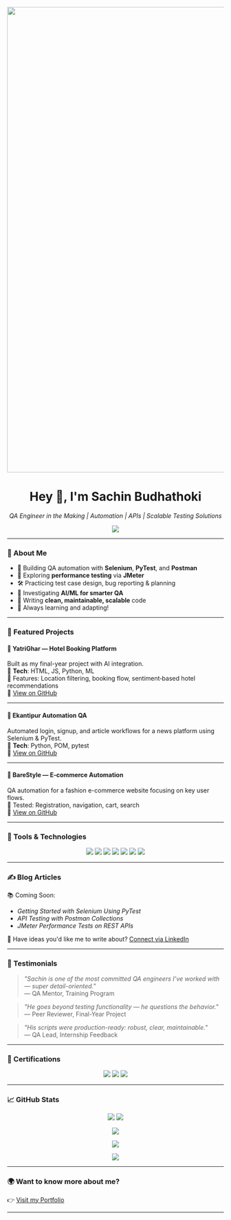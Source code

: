 <p align="center">
  <img width="1920" height="1080" alt="image" src="https://github.com/user-attachments/assets/eee8609d-d8ce-49d8-94e7-fbf18f7ecfb7" />
</p>

<h1 align="center">Hey 👋, I'm Sachin Budhathoki</h1>
<p align="center"><i>QA Engineer in the Making | Automation | APIs | Scalable Testing Solutions</i></p>

<p align="center">
  <img src="https://readme-typing-svg.herokuapp.com?font=Fira+Code&pause=1000&center=true&vCenter=true&width=500&lines=QA+Engineer+in+Training;Automation+Testing+Enthusiast;Learning+Selenium+%7C+JMeter+%7C+Postman;Always+Breaking+to+Improve+%F0%9F%94%A5" />
</p>

---

### 🚀 About Me

- 🔭 Building QA automation with **Selenium**, **PyTest**, and **Postman**  
- 🌱 Exploring **performance testing** via **JMeter**  
- 🛠️ Practicing test case design, bug reporting & planning  
- 🤖 Investigating **AI/ML for smarter QA**  
- 🧼 Writing **clean, maintainable, scalable** code  
- 🧠 Always learning and adapting!

---

### 💼 Featured Projects

#### 🏨 YatriGhar — Hotel Booking Platform  
Built as my final-year project with AI integration.  
🔹 **Tech**: HTML, JS, Python, ML  
🔹 Features: Location filtering, booking flow, sentiment‑based hotel recommendations  
🔗 [View on GitHub](https://github.com/sujanmagr/YatriGhar)

---

#### 📰 Ekantipur Automation QA  
Automated login, signup, and article workflows for a news platform using Selenium & PyTest.  
🔹 **Tech**: Python, POM, pytest  
🔗 [View on GitHub](https://github.com/sujanmagr/ekantipur-automation)

---

#### 🛒 BareStyle — E‑commerce Automation  
QA automation for a fashion e-commerce website focusing on key user flows.  
🔹 Tested: Registration, navigation, cart, search  
🔗 [View on GitHub](https://github.com/sujanmagr/barestyle-ecommerce-automation)

---

### 🧪 Tools & Technologies

<p align="center">
  <img src="https://img.shields.io/badge/Selenium-43B02A?style=for-the-badge&logo=selenium&logoColor=white"/>
  <img src="https://img.shields.io/badge/PyTest-007ACC?style=for-the-badge&logo=python&logoColor=white"/>
  <img src="https://img.shields.io/badge/Postman-FF6C37?style=for-the-badge&logo=postman&logoColor=white"/>
  <img src="https://img.shields.io/badge/JMeter-D42029?style=for-the-badge&logo=apachejmeter&logoColor=white"/>
  <img src="https://img.shields.io/badge/Git-%23F05033?style=for-the-badge&logo=git&logoColor=white"/>
  <img src="https://img.shields.io/badge/Jira-%230A0FFF?style=for-the-badge&logo=jira&logoColor=white"/>
  <img src="https://img.shields.io/badge/Swagger-%2385EA2D?style=for-the-badge&logo=swagger&logoColor=black"/>
</p>

---

### ✍️ Blog Articles

📚 Coming Soon:  
- *Getting Started with Selenium Using PyTest*  
- *API Testing with Postman Collections*  
- *JMeter Performance Tests on REST APIs*

📝 Have ideas you'd like me to write about? [Connect via LinkedIn](https://www.linkedin.com/in/sachin-budhathoki-8b2190311/)

---

### 💬 Testimonials

> _"Sachin is one of the most committed QA engineers I’ve worked with — super detail-oriented."_  
> — QA Mentor, Training Program

> _"He goes beyond testing functionality — he questions the behavior."_  
> — Peer Reviewer, Final-Year Project

> _"His scripts were production-ready: robust, clear, maintainable."_  
> — QA Lead, Internship Feedback

---

### 📄 Certifications

<p align="center">
  <img src="https://img.shields.io/badge/Selenium-Certified-brightgreen?style=for-the-badge"/>
  <img src="https://img.shields.io/badge/ISTQB-Foundation%20Level-blue?style=for-the-badge"/>
  <img src="https://img.shields.io/badge/JMeter-Tested-orange?style=for-the-badge"/>
</p>

---

### 📈 GitHub Stats

<p align="center">
  <img src="https://github-readme-stats.vercel.app/api?username=sujanmagr&show_icons=true&theme=radical" />
  <img src="https://github-readme-streak-stats.herokuapp.com/?user=sujanmagr&theme=radical" />
</p>

<p align="center">
  <img src="https://github-profile-trophy.vercel.app/?username=sujanmagr&theme=radical&margin-w=10&no-bg=true&no-frame=true" />
</p>

<p align="center">
  <img src="https://quotes-github-readme.vercel.app/api?type=horizontal&theme=radical" />
</p>

<p align="center">
  <img src="https://visitcount.itsvg.in/api?id=sujanmagr&label=Profile+Views&icon=5&color=6" />
</p>

---

### 🌍 Want to know more about me?

👉 [Visit my Portfolio](https://portfolio-git-main-sachin-budhathokis-projects.vercel.app/)

---

